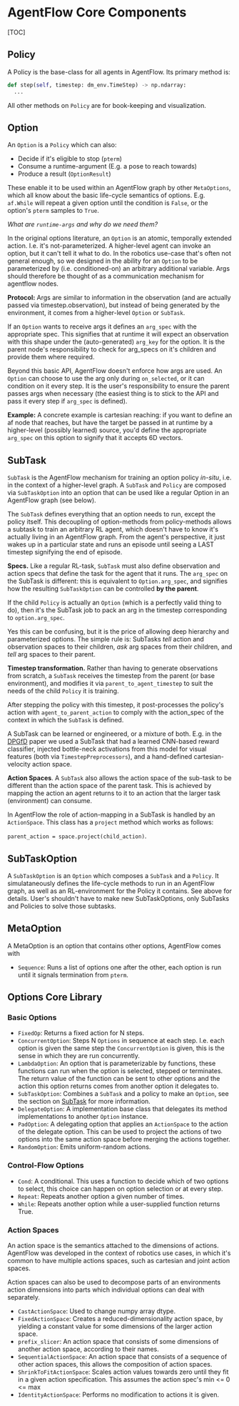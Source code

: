 # AgentFlow Core Components

[TOC]

## Policy

A Policy is the base-class for all agents in AgentFlow. Its primary method is:

```python
def step(self, timestep: dm_env.TimeStep) -> np.ndarray:
  ...
```

All other methods on `Policy` are for book-keeping and visualization.

## Option

An `Option` is a `Policy` which can also:

*   Decide if it's eligible to stop (`pterm`)
*   Consume a runtime-argument (E.g. a pose to reach towards)
*   Produce a result (`OptionResult`)

These enable it to be used within an AgentFlow graph by other `MetaOptions`,
which all know about the basic life-cycle semantics of options. E.g. `af.While`
will repeat a given option until the condition is `False`, or the option's
`pterm` samples to `True`.

*What are `runtime-args` and why do we need them?*

In the original options literature, an `Option` is an atomic, temporally
extended action. I.e. it's not-parameterized. A higher-level agent can invoke an
option, but it can't tell it what to do. In the robotics use-case that's often
not general enough, so we designed in the ability for an `Option` to be
parameterized by (i.e. conditioned-on) an arbitrary additional variable. Args
should therefore be thought of as a communication mechanism for agentflow nodes.

**Protocol:** Args are similar to information in the observation (and are
actually passed via timestep.observation), but instead of being generated by the
environment, it comes from a higher-level `Option` or `SubTask`.

If an `Option` wants to receive args it defines an `arg_spec` with the
appropriate spec. This signifies that at runtime it will expect an observation
with this shape under the (auto-generated) `arg_key` for the option. It is the
parent node's responsibility to check for arg_specs on it's children and
provide them where required.

Beyond this basic API, AgentFlow doesn't enforce how args are used. An `Option`
can choose to use the arg only during `on_selected`, or it can condition on it
every step. It is the user's responsibility to ensure the parent passes args
when necessary (the easiest thing is to stick to the API and pass it every step
if `arg_spec` is defined).

**Example:** A concrete example is cartesian reaching: if you want to define an
af node that reaches, but have the target be passed in at runtime by a
higher-level (possibly learned) source, you'd define the appropriate `arg_spec`
on this option to signify that it accepts 6D vectors.

## SubTask

`SubTask` is the AgentFlow mechanism for training an option policy *in-situ*,
i.e. in the context of a higher-level graph. A `SubTask` and `Policy` are
composed via `SubTaskOption` into an option that can be used like a regular
Option in an AgentFlow graph (see below).

The `SubTask` defines everything that an option needs to run, except the policy
itself. This decoupling of option-methods from policy-methods allows a subtask
to train an arbitrary RL agent, which doesn't have to know it's actually living
in an AgentFlow graph. From the agent's perspective, it just wakes up in a
particular state and runs an episode until seeing a LAST timestep signifying the
end of episode.

**Specs.** Like a regular RL-task, `SubTask` must also define observation and
action specs that define the task for the agent that it runs. The `arg_spec` on
the SubTask is different: this is equivalent to `Option.arg_spec`, and
signifies how the resulting `SubTaskOption` can be controlled **by the parent**.

If the child `Policy` is actually an `Option` (which is a perfectly valid thing
to do), then it's the SubTask job to pack an arg in the timestep corresponding
to `option.arg_spec`.

Yes this can be confusing, but it is the price of allowing deep hierarchy and
parameterized options. The simple rule is: SubTasks *tell* action and
observation spaces to their children, *ask* arg spaces from their children, and
*tell* arg spaces to their parent.

**Timestep transformation.** Rather than having to generate observations from
scratch, a `SubTask` receives the timestep from the parent (or base
environment), and modifies it via `parent_to_agent_timestep` to suit the needs
of the child `Policy` it is training.

After stepping the policy with this timestep, it post-processes the policy's
action with `agent_to_parent_action` to comply with the action_spec of the
context in which the `SubTask` is defined.

A SubTask can be learned or engineered, or a mixture of both. E.g. in the
[DPGfD](https://sites.google.com/corp/view/dpgfd-insertion/home) paper we used a
SubTask that had a learned CNN-based reward classifier, injected bottle-neck
activations from this model for visual features (both via
`TimestepPreprocessors`), and a hand-defined cartesian-velocity action space.

**Action Spaces**. A `SubTask` also allows the action space of the sub-task to
be different than the action space of the parent task. This is achieved by
mapping the action an agent returns to it to an action that the larger task
(environment) can consume.

In AgentFlow the role of action-mapping in a SubTask is handled by an
`ActionSpace`. This class has a `project` method which works as follows:

`parent_action = space.project(child_action)`.

## SubTaskOption

A `SubTaskOption` is an `Option` which composes a `SubTask` and a `Policy`. It
simulataneously defines the life-cycle methods to run in an AgentFlow graph, as
well as an RL-environment for the Policy it contains. See above for details.
User's shouldn't have to make new SubTaskOptions, only SubTasks and Policies to
solve those subtasks.

## MetaOption

A MetaOption is an option that contains other options, AgentFlow comes with

*   `Sequence`: Runs a list of options one after the other, each option is run
    until it signals termination from `pterm`.

## Options Core Library

### Basic Options

*   `FixedOp`: Returns a fixed action for N steps.
*   `ConcurrentOption`: Steps N `Options` in sequence at each step. I.e. each
    option is given the same step the `ConcurrentOption` is given, this is the
    sense in which they are run concurrently.
*   `LambdaOption`: An option that is parameterizable by functions, these
    functions can run when the option is selected, stepped or terminates. The
    return value of the function can be sent to other options and the action
    this option returns comes from another option it delegates to.
*   `SubTaskOption`: Combines a `SubTask` and a policy to make an `Option`, see
    the section on [SubTask](#subtask) for more information.
*   `DelegateOption`: A implementation base class that delegates its method
    implementations to another `Option` instance.
*   `PadOption`: A delegating option that applies an `ActionSpace` to the action
    of the delegate option. This can be used to project the actions of two
    options into the same action space before merging the actions together.
*   `RandomOption`: Emits uniform-random actions.

### Control-Flow Options

*   `Cond`: A conditional. This uses a function to decide which of two options
    to select, this choice can happen on option selection or at every step.
*   `Repeat`: Repeats another option a given number of times.
*   `While`: Repeats another option while a user-supplied function returns True.

### Action Spaces

An action space is the semantics attached to the dimensions of actions.
AgentFlow was developed in the context of robotics use cases, in which it's
common to have multiple actions spaces, such as cartesian and joint action
spaces.

Action spaces can also be used to decompose parts of an environments action
dimensions into parts which individual options can deal with separately.

*   `CastActionSpace`: Used to change numpy array dtype.
*   `FixedActionSpace`: Creates a reduced-dimensionality action space, by
    yielding a constant value for some dimensions of the larger action space.
*   `prefix_slicer`: An action space that consists of some dimensions of another
    action space, according to their names.
*   `SequentialActionSpace`: An action space that consists of a sequence of
    other action spaces, this allows the composition of action spaces.
*   `ShrinkToFitActionSpace`: Scales action values towards zero until they fit
    in a given action specification. This assumes the action spec's min <= 0 <=
    max
*   `IdentityActionSpace`: Performs no modification to actions it is given.
